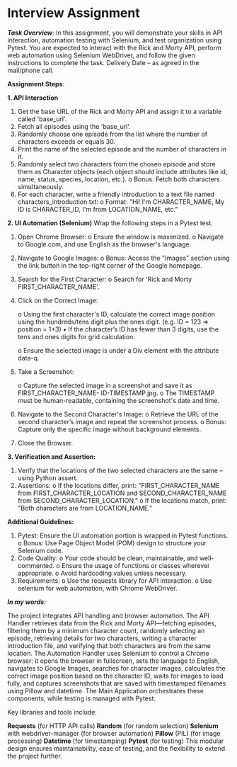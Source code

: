 # Interview Assignment


_**Task Overview**:_
In this assignment, you will demonstrate your skills in API interaction, automation testing with
Selenium, and test organization using Pytest. You are expected to interact with the Rick and Morty
API, perform web automation using Selenium WebDriver, and follow the given instructions to
complete the task.
Delivery Date – as agreed in the mail/phone call.

**Assignment Steps**:

**1. API Interaction**
1. Get the base URL of the Rick and Morty API and assign it to a variable called 'base_url'.
2. Fetch all episodes using the 'base_url'.
3. Randomly choose one episode from the list where the number of characters exceeds or
equals 30.
4. Print the name of the selected episode and the number of characters in it.
5. Randomly select two characters from the chosen episode and store them as Character
objects (each object should include attributes like id, name, status, species, location, etc.).
o Bonus: Fetch both characters simultaneously.
6. For each character, write a friendly introduction to a text file named
characters_introduction.txt:
o Format: "Hi! I'm CHARACTER_NAME, My ID is CHARACTER_ID, I'm from
LOCATION_NAME, etc."

**2. UI Automation (Selenium)**
Wrap the following steps in a Pytest test.
1. Open Chrome Browser:
   o Ensure the window is maximized.
   o Navigate to Google.com, and use English as the browser's language.
2. Navigate to Google Images:
   o Bonus: Access the "Images" section using the link button in the top-right corner of
   the Google homepage.
3. Search for the First Character:
   o Search for 'Rick and Morty FIRST_CHARACTER_NAME'.
4. Click on the Correct Image:

   o Using the first character's ID, calculate the correct image position using the
   hundreds/tens digit plus the ones digit. (e.g. ID = 123 => position = 1+3)
   ▪ If the character’s ID has fewer than 3 digits, use the tens and ones digits for
   grid calculation.

   o Ensure the selected image is under a Div element with the attribute data-q.
5. Take a Screenshot:

   o Capture the selected image in a screenshot and save it as FIRST_CHARACTER_NAME-
   ID-TIMESTAMP.jpg.
   o The TIMESTAMP must be human-readable, containing the screenshot's date and
time.

6. Navigate to the Second Character's Image:
   o Retrieve the URL of the second character’s image and repeat the screenshot process.
   o Bonus: Capture only the specific image without background elements.
7. Close the Browser.

**3. Verification and Assertion:**
1. Verify that the locations of the two selected characters are the same – using Python assert.
2. Assertions:
   o If the locations differ, print:
   "FIRST_CHARACTER_NAME from FIRST_CHARACTER_LOCATION and
   SECOND_CHARACTER_NAME from SECOND_CHARACTER_LOCATION."
   o If the locations match, print:
   "Both characters are from LOCATION_NAME."

**Additional Guidelines:**
1. Pytest: Ensure the UI automation portion is wrapped in Pytest functions.
   o Bonus: Use Page Object Model (POM) design to structure your Selenium code.
2. Code Quality:
   o Your code should be clean, maintainable, and well-commented.
   o Ensure the usage of functions or classes wherever appropriate.
   o Avoid hardcoding values unless necessary.
3. Requirements:
   o Use the requests library for API interaction.
   o Use selenium for web automation, with Chrome WebDriver.


_**In my words:**_

The project integrates API handling and browser automation. The API Handler retrieves data from the Rick and Morty API—fetching episodes, filtering them by a minimum character count, randomly selecting an episode, retrieving details for two characters, writing a character introduction file, and verifying that both characters are from the same location. The Automation Handler uses Selenium to control a Chrome browser: it opens the browser in fullscreen, sets the language to English, navigates to Google Images, searches for character images, calculates the correct image position based on the character ID, waits for images to load fully, and captures screenshots that are saved with timestamped filenames using Pillow and datetime. The Main Application orchestrates these components, while testing is managed with Pytest.

Key libraries and tools include:

**Requests** (for HTTP API calls)
**Random** (for random selection)
**Selenium** with webdriver-manager (for browser automation)
**Pillow** (PIL) (for image processing)
**Datetime** (for timestamping)
**Pytest** (for testing)
This modular design ensures maintainability, ease of testing, and the flexibility to extend the project further.
